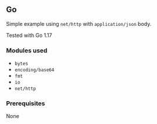## Go ##

Simple example using `net/http` with `application/json` body.

Tested with Go 1.17

### Modules used ###

- `bytes`
- `encoding/base64`
- `fmt`
- `io`
- `net/http`

### Prerequisites ###

None